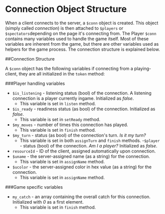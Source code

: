 Connection Object Structure
==============

When a client connects to the server, a `$conn` object is created. This object (simply called *connection*) is then attached to `$players` or `$spectators`depending on the page it's connecting from. The Player `$conn` contains many variables used to handle the game itself. Most of these variables are inherent from the game, but there are other variables used as helpers for the game process. The connection structure is explained below.

##Connection Structure

A `$conn` object has the following variables if connecting from a playing-client, they are all initialized in the  `token` method:

###Player handling variables
- `$is_listening` - listening status (bool) of the connection. A listening connection is a player currently ingame. Initialized as *false*.
	- This variable is set in `listen` method.
- `$is_ready` - readiness status (as bool) of the connection. Initialized as *false*.
	- This variable is set in `setReady` method.
- `$my_moves` - number of times this connection has played.
	- This variable is set in `finish` method.
- `$my_turn` - status (as bool) of the connection's turn. *Is it my turn?*
	- This variable is set in both `assignTurn` and `finish` methods.
-`$player` - status (bool) of the connection. *Am I a player?* Initialized as *false*.
- `resourceId` - ID of the client, assigned automatically upon connection.
- `$uname` - the server-assigned name (as a string) for the connection.
	- This variable is set in `assignName` method.
- `$ucolor` - the server-assigned color in hex value (as a string) for the connection.
	- This variable is set in `assignName` method.

###Game specific variables

- `my_catch` - an array containing the overall catch for this connection. Initialized with *0* as a first element.
	- This variable is set in `finish` method.